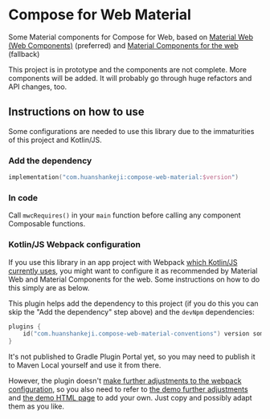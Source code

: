 # Compose for Web Material
Some Material components for Compose for Web, based on [Material Web (Web Components)](https://github.com/material-components/material-web) (preferred) and [Material Components for the web](https://github.com/material-components/material-components-web) (fallback)

This project is in prototype and the components are not complete. More components will be added. It will probably go through huge refactors and API changes, too.

## Instructions on how to use
Some configurations are needed to use this library due to the immaturities of this project and Kotlin/JS.

### Add the dependency
```kotlin
implementation("com.huanshankeji:compose-web-material:$version")
```

### In code
Call `mwcRequires()` in your `main` function before calling any component Composable functions.

### Kotlin/JS Webpack configuration
If you use this library in an app project with Webpack [which Kotlin/JS currently uses](https://kotlinlang.org/docs/js-project-setup.html), you might want to configure it as recommended by Material Web and Material Components for the web. Some instructions on how to do this simply are as below.

This plugin helps add the dependency to this project (if you do this you can skip the "Add the dependency" step above) and the `devNpm` dependencies:
```kotlin
plugins {
    id("com.huanshankeji.compose-web-material-conventions") version someVersion
}
```

It's not published to Gradle Plugin Portal yet, so you may need to publish it to Maven Local yourself and use it from there.

However, the plugin doesn't [make further adjustments to the webpack configuration](https://kotlinlang.org/docs/js-project-setup.html#webpack-configuration-file), so you also need to refer to [the demo further adjustments](demo/webpack.config.d/further_adjustments.js) and [the demo HTML page](demo/html/demo.html) to add your own. Just copy and possibly adapt them as you like.
